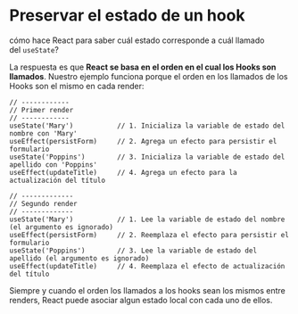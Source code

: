 # Preservar el estado de un hook

cómo hace React para saber cuál estado corresponde a cuál llamado del `useState`?

La respuesta es que **React se basa en el orden en el cual los Hooks son llamados**. Nuestro ejemplo funciona porque el orden en los llamados de los Hooks son el mismo en cada render:

```JS
// ------------
// Primer render
// ------------
useState('Mary')           // 1. Inicializa la variable de estado del nombre con 'Mary'
useEffect(persistForm)     // 2. Agrega un efecto para persistir el formulario
useState('Poppins')        // 3. Inicializa la variable de estado del apellido con 'Poppins'
useEffect(updateTitle)     // 4. Agrega un efecto para la actualización del título

// -------------
// Segundo render
// -------------
useState('Mary')           // 1. Lee la variable de estado del nombre (el argumento es ignorado)
useEffect(persistForm)     // 2. Reemplaza el efecto para persistir el formulario
useState('Poppins')        // 3. Lee la variable de estado del apellido (el argumento es ignorado)
useEffect(updateTitle)     // 4. Reemplaza el efecto de actualización del título
```

Siempre y cuando el orden los llamados a los hooks sean los mismos entre renders, React puede asociar algun estado local con cada uno de ellos.
